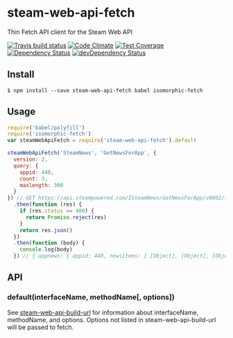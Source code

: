# steam-web-api-fetch

Thin Fetch API client for the Steam Web API

[![Travis build status](http://img.shields.io/travis/ileri/steam-web-api-fetch.svg?style=flat)](https://travis-ci.org/ileri/steam-web-api-fetch)
[![Code Climate](https://codeclimate.com/github/ileri/steam-web-api-fetch/badges/gpa.svg)](https://codeclimate.com/github/ileri/steam-web-api-fetch)
[![Test Coverage](https://codeclimate.com/github/ileri/steam-web-api-fetch/badges/coverage.svg)](https://codeclimate.com/github/ileri/steam-web-api-fetch)
[![Dependency Status](https://david-dm.org/ileri/steam-web-api-fetch.svg)](https://david-dm.org/ileri/steam-web-api-fetch)
[![devDependency Status](https://david-dm.org/ileri/steam-web-api-fetch/dev-status.svg)](https://david-dm.org/ileri/steam-web-api-fetch#info=devDependencies)

## Install
```
$ npm install --save steam-web-api-fetch babel isomorphic-fetch
```

## Usage
```js
require('babel/polyfill')
require('isomorphic-fetch')
var steamWebApiFetch = require('steam-web-api-fetch').default

steamWebApiFetch('SteamNews', 'GetNewsForApp', {
  version: 2,
  query: {
    appid: 440,
    count: 3,
    maxlength: 300
  }
}) // GET https://api.steampowered.com/ISteamNews/GetNewsForApp/v0002/?appid=440&count=3&maxlength=300&format=json
  .then(function (res) {
    if (res.status >= 400) {
      return Promise.reject(res)
    }
    return res.json()
  })
  .then(function (body) {
    console.log(body)
  }) // { appnews: { appid: 440, newsitems: [ [Object], [Object], [Object] ] } }
```

## API

### default(interfaceName, methodName[, options])
See [steam-web-api-build-url](https://github.com/ileri/steam-web-api-build-url)
for information about interfaceName, methodName, and options. Options not listed
in steam-web-api-build-url will be passed to fetch.
